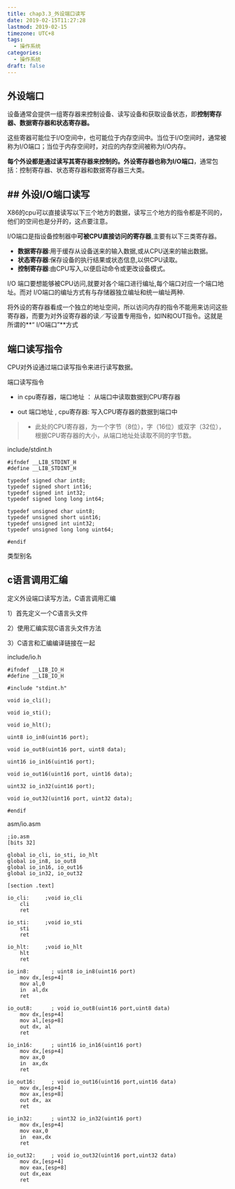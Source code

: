```yaml
---
title: chap3.3_外设端口读写
date: 2019-02-15T11:27:28
lastmod: 2019-02-15
timezone: UTC+8
tags:
  - 操作系统
categories:
  - 操作系统
draft: false
---
```


## 外设端口

设备通常会提供一组寄存器来控制设备、读写设备和获取设备状态，即**控制寄存器、数据寄存器和状态寄存器。**

这些寄器可能位于I/O空间中，也可能位于内存空间中。当位于I/O空间时，通常被称为I/O端口；当位于内存空间时，对应的内存空间被称为I/O内存。

**每个外设都是通过读写其寄存器来控制的。外设寄存器也称为I/O端口**，通常包括：控制寄存器、状态寄存器和数据寄存器三大类。


## ## 外设I/O端口读写

X86的cpu可以直接读写以下三个地方的数据，读写三个地方的指令都是不同的，他们的空间也是分开的，这点要注意。


I/O端口是指设备控制器中**可被CPU直接访问的寄存器**,主要有以下三类寄存器。

- **数据寄存器**:用于缓存从设备送来的输入数据,或从CPU送来的输出数据。
- **状态寄存器**:保存设备的执行结果或状态信息,以供CPU读取。
- **控制寄存器**:由CPU写入,以便启动命令或更改设备模式。

I/O 端口要想能够被CPU访问,就要对各个端口进行编址,每个端口对应一个端口地址。而对 I/O端口的编址方式有与存储器独立编址和统一编址两种.

将外设的寄存器看成一个独立的地址空间，所以访问内存的指令不能用来访问这些寄存器，而要为对外设寄存器的读／写设置专用指令，如IN和OUT指令。这就是所谓的**“ I/O端口”**方式


## 端口读写指令

CPU对外设通过端口读写指令来进行读写数据。

端口读写指令

- in cpu寄存器，端口地址 ： 从端口中读取数据到CPU寄存器

- out 端口地址 , cpu寄存器:   写入CPU寄存器的数据到端口中

> - 此处的CPU寄存器，为一个字节（8位），字（16位）或双字（32位），根据CPU寄存器的大小，从端口地址处读取不同的字节数。


include/stdint.h

```assembly
#ifndef __LIB_STDINT_H
#define __LIB_STDINT_H

typedef signed char int8;
typedef signed short int16;
typedef signed int int32;
typedef signed long long int64;

typedef unsigned char uint8;
typedef unsigned short uint16;
typedef unsigned int uint32;
typedef unsigned long long uint64;

#endif
```
类型别名


## c语言调用汇编

定义外设端口读写方法，C语言调用汇编

1）首先定义一个C语言头文件

2）使用汇编实现C语言头文件方法

3）C语言和汇编编译链接在一起


include/io.h

```assembly
#ifndef __LIB_IO_H
#define __LIB_IO_H

#include "stdint.h"

void io_cli();

void io_sti();

void io_hlt();

uint8 io_in8(uint16 port);

void io_out8(uint16 port, uint8 data);

uint16 io_in16(uint16 port);

void io_out16(uint16 port, uint16 data);

uint32 io_in32(uint16 port);

void io_out32(uint16 port, uint32 data);

#endif
```




asm/io.asm

```assembly
;io.asm
[bits 32]

global io_cli, io_sti, io_hlt
global io_in8, io_out8
global io_in16, io_out16
global io_in32, io_out32

[section .text]

io_cli:     ;void io_cli
    cli
    ret

io_sti:     ;void io_sti
    sti
    ret

io_hlt:     ;void io_hlt
    hlt
    ret

io_in8:       ; uint8 io_in8(uint16 port)
    mov dx,[esp+4]
    mov al,0
    in  al,dx
    ret

io_out8:      ; void io_out8(uint16 port,uint8 data)
    mov dx,[esp+4]
    mov al,[esp+8]
    out dx, al
    ret

io_in16:      ; uint16 io_in16(uint16 port)
    mov dx,[esp+4]
    mov ax,0
    in  ax,dx
    ret

io_out16:     ; void io_out16(uint16 port,uint16 data)
    mov dx,[esp+4]
    mov ax,[esp+8]
    out dx, ax
    ret

io_in32:      ; uint32 io_in32(uint16 port)
    mov dx,[esp+4]
    mov eax,0
    in  eax,dx
    ret

io_out32:     ; void io_out32(uint16 port,uint32 data)
    mov dx,[esp+4]
    mov eax,[esp+8]
    out dx,eax
    ret



```




